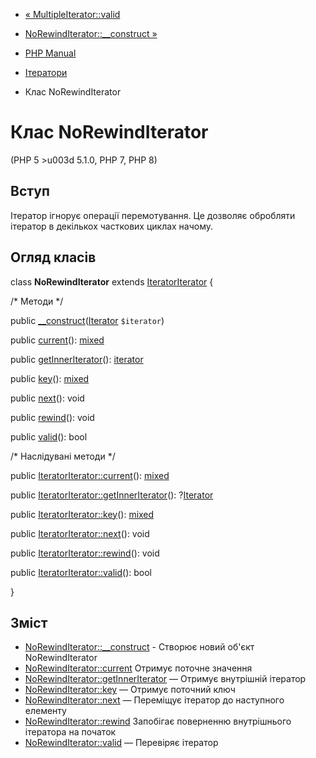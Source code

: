 - [« MultipleIterator::valid](multipleiterator.valid.md)
- [NoRewindIterator::\_\_construct »](norewinditerator.construct.md)

- [PHP Manual](index.md)
- [Ітератори](spl.iterators.md)
- Клас NoRewindIterator

# Клас NoRewindIterator

(PHP 5 \>u003d 5.1.0, PHP 7, PHP 8)

## Вступ

Ітератор ігнорує операції перемотування. Це дозволяє обробляти
ітератор в декількох часткових циклах начому.

## Огляд класів

class **NoRewindIterator** extends
[IteratorIterator](class.iteratoriterator.md) {

/\* Методи \*/

public
[\_\_construct](norewinditerator.construct.md)([Iterator](class.iterator.md)
`$iterator`)

public [current](norewinditerator.current.md)():
[mixed](language.types.declarations.md#language.types.declarations.mixed)

public [getInnerIterator](norewinditerator.getinneriterator.md)():
[iterator](class.iterator.md)

public [key](norewinditerator.key.md)():
[mixed](language.types.declarations.md#language.types.declarations.mixed)

public [next](norewinditerator.next.md)(): void

public [rewind](norewinditerator.rewind.md)(): void

public [valid](norewinditerator.valid.md)(): bool

/\* Наслідувані методи \*/

public [IteratorIterator::current](iteratoriterator.current.md)():
[mixed](language.types.declarations.md#language.types.declarations.mixed)

public
[IteratorIterator::getInnerIterator](iteratoriterator.getinneriterator.md)():
?[Iterator](class.iterator.md)

public [IteratorIterator::key](iteratoriterator.key.md)():
[mixed](language.types.declarations.md#language.types.declarations.mixed)

public [IteratorIterator::next](iteratoriterator.next.md)(): void

public [IteratorIterator::rewind](iteratoriterator.rewind.md)(): void

public [IteratorIterator::valid](iteratoriterator.valid.md)(): bool

}

## Зміст

- [NoRewindIterator::\_\_construct](norewinditerator.construct.md) -
Створює новий об'єкт NoRewindIterator
- [NoRewindIterator::current](norewinditerator.current.md)
Отримує поточне значення
- [NoRewindIterator::getInnerIterator](norewinditerator.getinneriterator.md)
— Отримує внутрішній ітератор
- [NoRewindIterator::key](norewinditerator.key.md) — Отримує
поточний ключ
- [NoRewindIterator::next](norewinditerator.next.md) — Переміщує
ітератор до наступного елементу
- [NoRewindIterator::rewind](norewinditerator.rewind.md)
Запобігає поверненню внутрішнього ітератора на початок
- [NoRewindIterator::valid](norewinditerator.valid.md) — Перевіряє
ітератор
